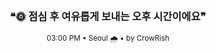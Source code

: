<div align="center">

<br>

<h3>❝🌞 점심 후 여유롭게 보내는 오후 시간이에요❞</h3>

<sub>03:00 PM • Seoul 🌧️ • by CrowRish</sub>

<br>

</div>